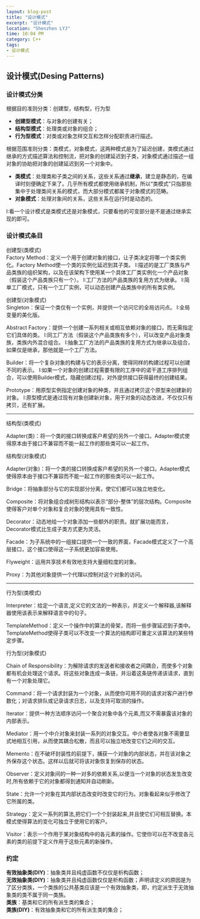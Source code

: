 ```yaml
---
layout: blog-post
title: "设计模式"
excerpt: "设计模式"
location: "Shenzhen LYJ"
time: 10:04 PM
category: C++
tags:
- 设计模式
---
```


## 设计模式(Desing Patterns) ##

### 设计模式分类 ###

根据目的准则分类：创建型，结构型，行为型

-   **创建型模式**：与对象的创建有关；    
-   **结构型模式**：处理类或对象的组合；    
-   **行为型模式**：对类或对象怎样交互和怎样分配职责进行描述。    
	
根据范围准则分类：类模式，对象模式，这两种模式是为了延迟创建，类模式通过继承的方式描述算法和控制流，把对象的创建延迟到子类，对象模式通过描述一组对象的协助把对象的创建延迟到另一个对象中。    

-   **类模式**：处理类和子类之间的关系，这些关系通过**继承**，建立是静态的，在编译时刻便确定下来了。几乎所有模式都使用继承机制，所以“类模式”只指那些集中于处理类间关系的模式，而大部分模式都属于对象模式的范畴。
-   **对象模式**：处理对象间的关系，这些关系在运行时是动态的。    

I:看一个设计模式是类模式还是对象模式，只要看他的可变部分是不是通过继承实现的即可。

### 设计模式条目 ###

创建型(类模式)    
Factory Method：定义一个用于创建对象的接口，让子类决定将哪一个类实例化。Factory Method使一个类的实例化延迟到其子类。
I:描述的是工厂类族与产品类族的组织架构，以及在该架构下使用某一个具体工厂类实例化一个产品对象（假装这个产品类族只有一个）。
I:工厂方法的产品类族的复用方式为继承。
I:简单工厂模式，只有一个工厂实例，可以动态创建产品类族中的所有类实例。

创建型(对象模式)    
Singleton：保证一个类仅有一个实例，并提供一个访问它的全局访问点。
I:全局变量的美化版。

Abstract Factory：提供一个创建一系列相关或相互依赖对象的接口，而无需指定它们具体的类。
I:同工厂方法（假装这个产品类族有多个），可以改变产品对象类族，类族内外混合组合。
I:抽象工厂方法的产品类族的复用方式为继承以及组合，如果仅是继承，那他就是一个工厂方法。

Builder：将一个复杂对象的构建与它的表示分离，使得同样的构建过程可以创建不同的表示。
I:如果一个对象的创建过程需要有限的工序中的诺干道工序排列组合，可以使用Builder模式，隐藏创建过程，对外提供接口获得最终的创建结果。

Prototype：用原型实例指定创建对象的种类，并且通过拷贝这个原型来创建新的对象。
I:原型模式是通过现有对象创建新对象，用于对象的动态改进，不仅仅只有拷贝，还有扩展。

- - -

结构型(类模式)   

Adapter(类)：将一个类的接口转换成客户希望的另外一个接口。Adapter模式使得原本由于接口不兼容而不能一起工作的那些类可以一起工作。

结构型(对象模式)   

Adapter(对象)：将一个类的接口转换成客户希望的另外一个接口。Adapter模式使得原本由于接口不兼容而不能一起工作的那些类可以一起工作。

Bridge：将抽象部分与它的实现部分分离，使它们都可以独立地变化。

Composite：将对象组合成树形结构以表示“部分-整体”的层次结构。Composite使得客户对单个对象和复合对象的使用具有一致性。

Decorator：动态地给一个对象添加一些额外的职责。就扩展功能而言，Decorator模式比生成子类方式更为灵活。

Facade：为子系统中的一组接口提供一个一致的界面，Facade模式定义了一个高层接口，这个接口使得这一子系统更加容易使用。

Flyweight：运用共享技术有效地支持大量细粒度的对象。 

Proxy：为其他对象提供一个代理以控制对这个对象的访问。

- - -

行为型(类模式)    

Interpreter：给定一个语言,定义它的文法的一种表示，并定义一个解释器,该解释器使用该表示来解释语言中的句子。

TemplateMethod：定义一个操作中的算法的骨架，而将一些步骤延迟到子类中。TemplateMethod使得子类可以不改变一个算法的结构即可重定义该算法的某些特定步骤。

行为型(对象模式)   

Chain of Responsibility：为解除请求的发送者和接收者之间耦合，而使多个对象都有机会处理这个请求。将这些对象连成一条链，并沿着这条链传递该请求，直到有一个对象处理它。

Command：将一个请求封装为一个对象，从而使你可用不同的请求对客户进行参数化；对请求排队或记录请求日志，以及支持可取消的操作。

Iterator：提供一种方法顺序访问一个聚合对象中各个元素,而又不需暴露该对象的内部表示。

Mediator：用一个中介对象来封装一系列的对象交互。中介者使各对象不需要显式地相互引用，从而使其耦合松散，而且可以独立地改变它们之间的交互。

Memento：在不破坏封装性的前提下，捕获一个对象的内部状态，并在该对象之外保存这个状态。这样以后就可将该对象恢复到保存的状态。

Observer：定义对象间的一种一对多的依赖关系,以便当一个对象的状态发生改变时,所有依赖于它的对象都得到通知并自动刷新。

State：允许一个对象在其内部状态改变时改变它的行为。对象看起来似乎修改了它所属的类。

Strategy：定义一系列的算法,把它们一个个封装起来,并且使它们可相互替换。本模式使得算法的变化可独立于使用它的客户。

Visitor：表示一个作用于某对象结构中的各元素的操作。它使你可以在不改变各元素的类的前提下定义作用于这些元素的新操作。

### 约定 ###

**有效抽象类(DIY)**：抽象类并且纯虚函数不仅仅是析构函数；    
**无效抽象类(DIY)**：抽象类并且纯虚函数仅仅是析构函数；声明该定义的原因是为了区分类族，一个类族的公共基类应该是一个有效抽象类，即，约定派生于无效抽象类的类不属于同一类族。    
**类族**：基类和它的所有派生类的集合；    
**类族(DIY)**：有效抽象类和它的所有派生类的集合；    